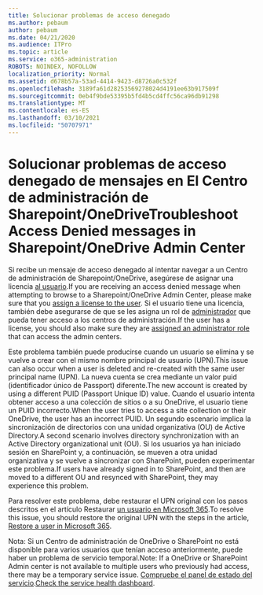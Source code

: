 ```yaml
---
title: Solucionar problemas de acceso denegado
ms.author: pebaum
author: pebaum
ms.date: 04/21/2020
ms.audience: ITPro
ms.topic: article
ms.service: o365-administration
ROBOTS: NOINDEX, NOFOLLOW
localization_priority: Normal
ms.assetid: d678b57a-53ad-4414-9423-d8726a0c532f
ms.openlocfilehash: 3189fa61d28253569278024d4191ee63b917509f
ms.sourcegitcommit: 0eb4f9bde53395b5fd4b5cd4ffc56ca96db91298
ms.translationtype: MT
ms.contentlocale: es-ES
ms.lasthandoff: 03/10/2021
ms.locfileid: "50707971"
---
```

# <a name="troubleshoot-access-denied-messages-in-sharepointonedrive-admin-center"></a><span data-ttu-id="1d815-102">Solucionar problemas de acceso denegado de mensajes en El Centro de administración de Sharepoint/OneDrive</span><span class="sxs-lookup"><span data-stu-id="1d815-102">Troubleshoot Access Denied messages in Sharepoint/OneDrive Admin Center</span></span>

<span data-ttu-id="1d815-103">Si recibe un mensaje de acceso denegado al intentar navegar a un Centro de administración de Sharepoint/OneDrive, asegúrese de asignar una licencia [al usuario](https://docs.microsoft.com/microsoft-365/admin/add-users/add-users).</span><span class="sxs-lookup"><span data-stu-id="1d815-103">If you are receiving an access denied message when attempting to browse to a Sharepoint/OneDrive Admin Center, please make sure that you [assign a license to the user](https://docs.microsoft.com/microsoft-365/admin/add-users/add-users).</span></span> <span data-ttu-id="1d815-104">Si el usuario tiene una licencia, también debe asegurarse de que se les asigna un rol de [administrador](https://docs.microsoft.com/microsoft-365/admin/add-users/about-admin-roles) que pueda tener acceso a los centros de administración.</span><span class="sxs-lookup"><span data-stu-id="1d815-104">If the user has a license, you should also make sure they are [assigned an administrator role](https://docs.microsoft.com/microsoft-365/admin/add-users/about-admin-roles) that can access the admin centers.</span></span>

<span data-ttu-id="1d815-105">Este problema también puede producirse cuando un usuario se elimina y se vuelve a crear con el mismo nombre principal de usuario (UPN).</span><span class="sxs-lookup"><span data-stu-id="1d815-105">This issue can also occur when a user is deleted and re-created with the same user principal name (UPN).</span></span> <span data-ttu-id="1d815-106">La nueva cuenta se crea mediante un valor puid (identificador único de Passport) diferente.</span><span class="sxs-lookup"><span data-stu-id="1d815-106">The new account is created by using a different PUID (Passport Unique ID) value.</span></span> <span data-ttu-id="1d815-107">Cuando el usuario intenta obtener acceso a una colección de sitios o a su OneDrive, el usuario tiene un PUID incorrecto.</span><span class="sxs-lookup"><span data-stu-id="1d815-107">When the user tries to access a site collection or their OneDrive, the user has an incorrect PUID.</span></span> <span data-ttu-id="1d815-108">Un segundo escenario implica la sincronización de directorios con una unidad organizativa (OU) de Active Directory.</span><span class="sxs-lookup"><span data-stu-id="1d815-108">A second scenario involves directory synchronization with an Active Directory organizational unit (OU).</span></span> <span data-ttu-id="1d815-109">Si los usuarios ya han iniciado sesión en SharePoint y, a continuación, se mueven a otra unidad organizativa y se vuelve a sincronizar con SharePoint, pueden experimentar este problema.</span><span class="sxs-lookup"><span data-stu-id="1d815-109">If users have already signed in to SharePoint, and then are moved to a different OU and resynced with SharePoint, they may experience this problem.</span></span>

<span data-ttu-id="1d815-110">Para resolver este problema, debe restaurar el UPN original con los pasos descritos en el artículo Restaurar [un usuario en Microsoft 365](https://docs.microsoft.com/microsoft-365/admin/add-users/restore-user).</span><span class="sxs-lookup"><span data-stu-id="1d815-110">To resolve this issue, you should restore the original UPN with the steps in the article, [Restore a user in Microsoft 365](https://docs.microsoft.com/microsoft-365/admin/add-users/restore-user).</span></span>

<span data-ttu-id="1d815-111">Nota: Si un Centro de administración de OneDrive o SharePoint no está disponible para varios usuarios que tenían acceso anteriormente, puede haber un problema de servicio temporal.</span><span class="sxs-lookup"><span data-stu-id="1d815-111">Note: If a OneDrive or SharePoint Admin center is not available to multiple users who previously had access, there may be a temporary service issue.</span></span>  <span data-ttu-id="1d815-112">[Compruebe el panel de estado del servicio](https://portal.office.com/adminportal/home#/servicehealth).</span><span class="sxs-lookup"><span data-stu-id="1d815-112">[Check the service health dashboard](https://portal.office.com/adminportal/home#/servicehealth).</span></span>


